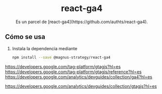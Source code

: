 <h1 align="center">
  react-ga4
</h1>

<p align="center">
  Es un parcel de [react-ga4](https://github.com/authts/react-ga4).
</p>

## Cómo se usa

1. Instala la dependencia mediante
   ```bash
   npm install --save @magnus-strategy/react-ga4
   ```


https://developers.google.com/tag-platform/gtagjs?hl=es
https://developers.google.com/tag-platform/gtagjs/reference?hl=es
https://developers.google.com/analytics/devguides/collection/ga4?hl=es

https://developers.google.com/analytics/devguides/collection/gtagjs?hl=es
